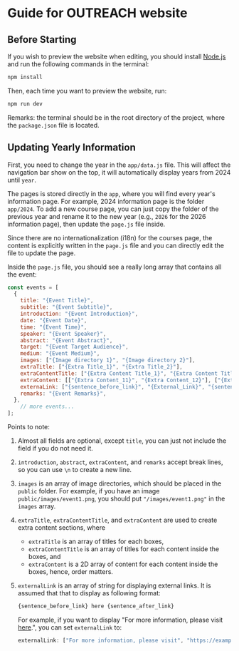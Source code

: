 # Guide for OUTREACH website

## Before Starting

If you wish to preview the website when editing, you should install [Node.js](https://nodejs.org/) and run the following commands in the terminal:

```bash
npm install
```

Then, each time you want to preview the website, run:

```bash
npm run dev
```

Remarks: the terminal should be in the root directory of the project, where the `package.json` file is located.

## Updating Yearly Information

First, you need to change the year in the `app/data.js` file. This will affect the navigation bar show on the top, it will automatically display years from 2024 until `year`.

The pages is stored directly in the `app`, where you will find every year's information page. For example, 2024 information page is the folder `app/2024`. To add a new course page, you can just copy the folder of the previous year and rename it to the new year (e.g., `2026` for the 2026 information page), then update the `page.js` file inside.

Since there are no internationalization (i18n) for the courses page, the content is explicitly written in the `page.js` file and you can directly edit the file to update the page.

Inside the `page.js` file, you should see a really long array that contains all the event:

```javascript
const events = [
  {
    title: "{Event Title}",
    subtitle: "{Event Subtitle}",
    introduction: "{Event Introduction}",
    date: "{Event Date}",
    time: "{Event Time}",
    speaker: "{Event Speaker}",
    abstract: "{Event Abstract}",
    target: "{Event Target Audience}",
    medium: "{Event Medium}",
    images: ["{Image directory 1}", "{Image directory 2}"],
    extraTitle: ["{Extra Title_1}", "{Extra Title_2}"],
    extraContentTitle: ["{Extra Content Title_1}", "{Extra Content Title_2}"],
    extraContent: [["{Extra Content_11}", "{Extra Content_12}"], ["{Extra Content_21}", "{Extra Content_22}"]],
    externaLink: ["{sentence_before_link}", "{External_Link}", "{sentence_after_link}"],
    remarks: "{Event Remarks}",
  },
    // more events...
];
```

Points to note:

1. Almost all fields are optional, except `title`, you can just not include the field if you do not need it.
2. `introduction`, `abstract`, `extraContent`, and `remarks` accept break lines, so you can use `\n` to create a new line.
3. `images` is an array of image directories, which should be placed in the `public` folder. For example, if you have an image `public/images/event1.png`, you should put `"/images/event1.png"` in the `images` array.
4. `extraTitle`, `extraContentTitle`, and `extraContent` are used to create extra content sections, where

    - `extraTitle` is an array of titles for each boxes,
    - `extraContentTitle` is an array of titles for each content inside the boxes, and
    - `extraContent` is a 2D array of content for each content inside the boxes, hence, order matters.

5. `externalLink` is an array of string for displaying external links. It is assumed that that to display as following format:

    ```javascript
    {sentence_before_link} here {sentence_after_link}
    ```

    For example, if you want to display "For more information, please visit [here](https://example.com).", you can set `externalLink` to:

    ```javascript
    externalLink: ["For more information, please visit", "https://example.com", "."]
    ```